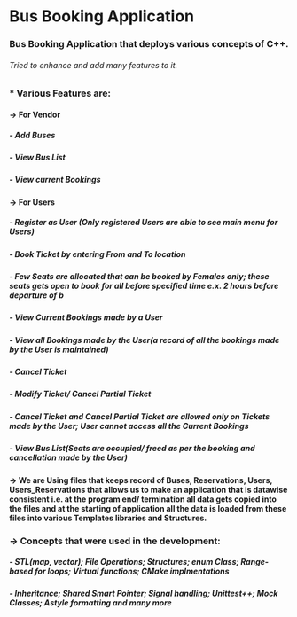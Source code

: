 # Bus Booking Application

### Bus Booking Application that deploys various concepts of C++.
###### Tried to enhance and add many features to it.

### * Various Features are:
#### -> For Vendor
#####   - Add Buses
#####   - View Bus List
#####   - View current Bookings
####  -> For Users
#####   - Register as User (Only registered Users are able to see main menu for Users)
#####   - Book Ticket by entering From and To location
#####   - Few Seats are allocated that can be booked by Females only; these seats gets open to book for all before specified time e.x. 2 hours before departure of b
#####   - View Current Bookings made by a User
#####   - View all Bookings made by the User(a record of all the bookings made by the User is maintained)
#####   - Cancel Ticket
#####   - Modify Ticket/ Cancel Partial Ticket
#####   - Cancel Ticket and Cancel Partial Ticket are allowed only on Tickets made by the User; User cannot access all the Current Bookings
#####   - View Bus List(Seats are occupied/ freed as per the booking and cancellation made by the User)
    
####  -> We are Using files that keeps record of Buses, Reservations, Users, Users_Reservations that allows us to make an application that is datawise consistent i.e. at the program end/ termination all data gets copied into the files and at the starting of application all the data is loaded from these files into various Templates libraries and Structures.

###  -> Concepts that were used in the development:
#####   - STL(map, vector); File Operations; Structures; enum Class; Range-based for loops;  Virtual functions; CMake implmentations
#####   - Inheritance; Shared Smart Pointer; Signal handling; Unittest++; Mock Classes; Astyle formatting and many more

